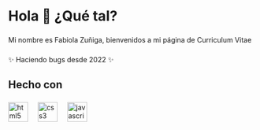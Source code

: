 <h1 align="left">Hola 👋 ¿Qué tal?</h1>

###

<p align="left">Mi nombre es Fabiola Zuñiga, bienvenidos a mi página de Curriculum Vitae</p>

###

<p align="left">✨ Haciendo bugs desde 2022 ✨</p>

###

<h2 align="left">Hecho con</h2>

###

<div align="left">
  <img src="https://cdn.jsdelivr.net/gh/devicons/devicon/icons/html5/html5-original.svg" height="40" alt="html5 logo"  />
  <img width="12" />
  <img src="https://cdn.jsdelivr.net/gh/devicons/devicon/icons/css3/css3-original.svg" height="40" alt="css3 logo"  />
  <img width="12" />
  <img src="https://cdn.jsdelivr.net/gh/devicons/devicon/icons/javascript/javascript-original.svg" height="40" alt="javascript logo"  />
</div>

###
